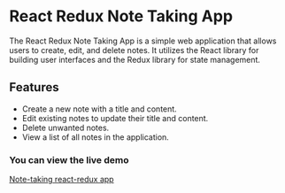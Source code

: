
# React Redux Note Taking App

The React Redux Note Taking App is a simple web application that allows users to create, edit, and delete notes. It utilizes the React library for building user interfaces and the Redux library for state management.

## Features

- Create a new note with a title and content.
- Edit existing notes to update their title and content.
- Delete unwanted notes.
- View a list of all notes in the application.

### You can view the live demo

[Note-taking react-redux app](https://note-taking-app-pauline-oraro.netlify.app/)